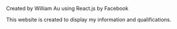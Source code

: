 Created by William Au using React.js by Facebook

This website is created to display my information and qualifications. 